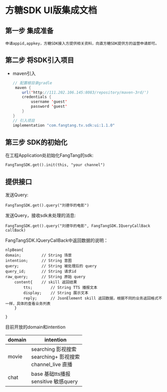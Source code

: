 # 方糖SDK UI版集成文档

## 第一步 集成准备
`申请appid,appkey，方糖SDK接入方提供相关资料，向直方糖SDK提供方的运营申请即可。`
## 第二步 将SDK引入项目
  *  maven引入 
		``` java
		// 配置根目录gradle
		 maven {
            url('http://111.202.106.145:8083/repository/maven-3rd/')
            credentials {
                username 'guest'
                password 'guest'
            }
        }
		// 引入项目
		implementation "com.fangtang.tv.sdk:ui:1.1.0"
		```
		
## 第三步 SDK的初始化

在工程Application处初始化FangTang的sdk:
```
FangTangSDK.get().init(this, "your channel")
```
## 提供接口
发送Query:
```
FangTangSDK.get().query("刘德华的电影")
```

发送Query，接收sdk未处理的消息:
```
FangTangSDK.get().query("刘德华的电影", FangTangSDK.IQueryCallBack callBack)
```

FangTangSDK.IQueryCallBack中返回数据的说明：
```
nlpBean{
domain;         // String 场景
intention;      // String 意图
query;          // String 被处理后的 query
query_id;       // String 请求id
raw_query;      // String 原始 query
    content{    // skill 返回结果
        tts;        // String TTS 播报文本
        display;    // String 展示文本
        reply;      // JsonElement skill 返回数据，根据不同的业务返回格式不一样，具体的查看业务列表
    }

}
```

目前开放的domain和intention

| domain | intention |
| --- | --- |
| movie | searching 影视搜索<br>searching+ 影视搜索</br>channel_live 直播 |
| chat | base 基础tts播报<br>sensitive 敏感query |


